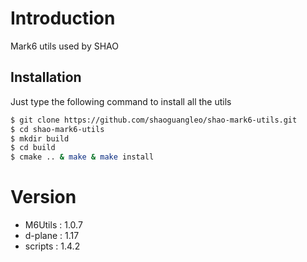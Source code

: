 # Introduction 

Mark6 utils used by SHAO

## Installation

Just type the following command to install all the utils

```bash
$ git clone https://github.com/shaoguangleo/shao-mark6-utils.git
$ cd shao-mark6-utils
$ mkdir build
$ cd build
$ cmake .. & make & make install
```

# Version

- M6Utils : 1.0.7
- d-plane : 1.17
- scripts : 1.4.2